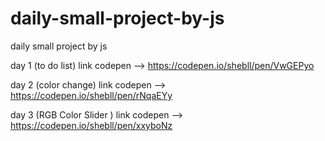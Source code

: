 # daily-small-project-by-js

daily small project by js

day 1 (to do list) link codepen --> https://codepen.io/shebll/pen/VwGEPyo

day 2 (color change) link codepen --> https://codepen.io/shebll/pen/rNqaEYy

day 3 (RGB Color Slider ) link codepen --> https://codepen.io/shebll/pen/xxyboNz
